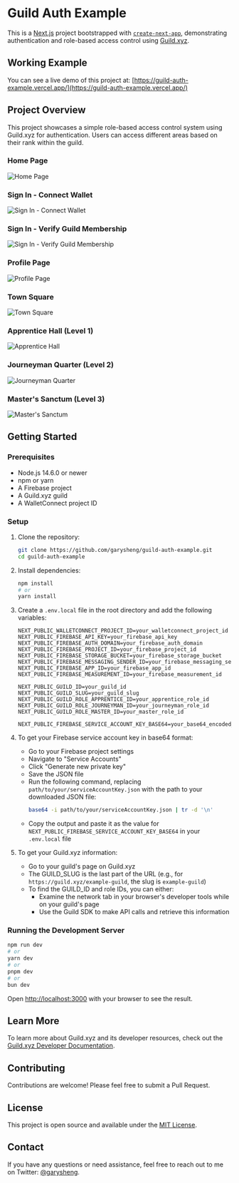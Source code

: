 # Guild Auth Example

This is a [Next.js](https://nextjs.org/) project bootstrapped with [`create-next-app`](https://github.com/vercel/next.js/tree/canary/packages/create-next-app), demonstrating authentication and role-based access control using [Guild.xyz](https://guild.xyz/).

## Working Example

You can see a live demo of this project at: [https://guild-auth-example.vercel.app/](https://guild-auth-example.vercel.app/)

## Project Overview

This project showcases a simple role-based access control system using Guild.xyz for authentication. Users can access different areas based on their rank within the guild.

### Home Page
![Home Page](/public/readme-images/home.png)

### Sign In - Connect Wallet
![Sign In - Connect Wallet](/public/readme-images/sign-in-connect-wallet.png)

### Sign In - Verify Guild Membership
![Sign In - Verify Guild Membership](/public/readme-images/sign-in-verify-guild-membership.png)

### Profile Page
![Profile Page](/public/readme-images/profile.png)

### Town Square
![Town Square](/public/readme-images/town-square.png)

### Apprentice Hall (Level 1)
![Apprentice Hall](/public/readme-images/apprentice-hall.png)

### Journeyman Quarter (Level 2)
![Journeyman Quarter](/public/readme-images/journeyman-quarter.png)

### Master's Sanctum (Level 3)
![Master's Sanctum](/public/readme-images/masters-sanctum.png)

## Getting Started

### Prerequisites

- Node.js 14.6.0 or newer
- npm or yarn
- A Firebase project
- A Guild.xyz guild
- A WalletConnect project ID

### Setup

1. Clone the repository:
   ```bash
   git clone https://github.com/garysheng/guild-auth-example.git
   cd guild-auth-example
   ```

2. Install dependencies:
   ```bash
   npm install
   # or
   yarn install
   ```

3. Create a `.env.local` file in the root directory and add the following variables:

   ```
   NEXT_PUBLIC_WALLETCONNECT_PROJECT_ID=your_walletconnect_project_id
   NEXT_PUBLIC_FIREBASE_API_KEY=your_firebase_api_key
   NEXT_PUBLIC_FIREBASE_AUTH_DOMAIN=your_firebase_auth_domain
   NEXT_PUBLIC_FIREBASE_PROJECT_ID=your_firebase_project_id
   NEXT_PUBLIC_FIREBASE_STORAGE_BUCKET=your_firebase_storage_bucket
   NEXT_PUBLIC_FIREBASE_MESSAGING_SENDER_ID=your_firebase_messaging_sender_id
   NEXT_PUBLIC_FIREBASE_APP_ID=your_firebase_app_id
   NEXT_PUBLIC_FIREBASE_MEASUREMENT_ID=your_firebase_measurement_id

   NEXT_PUBLIC_GUILD_ID=your_guild_id
   NEXT_PUBLIC_GUILD_SLUG=your_guild_slug
   NEXT_PUBLIC_GUILD_ROLE_APPRENTICE_ID=your_apprentice_role_id
   NEXT_PUBLIC_GUILD_ROLE_JOURNEYMAN_ID=your_journeyman_role_id
   NEXT_PUBLIC_GUILD_ROLE_MASTER_ID=your_master_role_id

   NEXT_PUBLIC_FIREBASE_SERVICE_ACCOUNT_KEY_BASE64=your_base64_encoded_service_account_key
   ```

4. To get your Firebase service account key in base64 format:
   - Go to your Firebase project settings
   - Navigate to "Service Accounts"
   - Click "Generate new private key"
   - Save the JSON file
   - Run the following command, replacing `path/to/your/serviceAccountKey.json` with the path to your downloaded JSON file:
     ```bash
     base64 -i path/to/your/serviceAccountKey.json | tr -d '\n'
     ```
   - Copy the output and paste it as the value for `NEXT_PUBLIC_FIREBASE_SERVICE_ACCOUNT_KEY_BASE64` in your `.env.local` file

5. To get your Guild.xyz information:
   - Go to your guild's page on Guild.xyz
   - The GUILD_SLUG is the last part of the URL (e.g., for `https://guild.xyz/example-guild`, the slug is `example-guild`)
   - To find the GUILD_ID and role IDs, you can either:
     - Examine the network tab in your browser's developer tools while on your guild's page
     - Use the Guild SDK to make API calls and retrieve this information

### Running the Development Server

```bash
npm run dev
# or
yarn dev
# or
pnpm dev
# or
bun dev
```

Open [http://localhost:3000](http://localhost:3000) with your browser to see the result.

## Learn More

To learn more about Guild.xyz and its developer resources, check out the [Guild.xyz Developer Documentation](https://help.guild.xyz/en/collections/3826821-developer-docs).

## Contributing

Contributions are welcome! Please feel free to submit a Pull Request.

## License

This project is open source and available under the [MIT License](LICENSE).

## Contact

If you have any questions or need assistance, feel free to reach out to me on Twitter: [@garysheng](https://x.com/garysheng).
